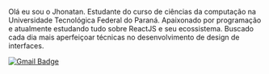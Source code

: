 Olá eu sou o Jhonatan. Estudante do curso de ciências da computação na Universidade Tecnológica Federal do Paraná. Apaixonado por programação e atualmente estudando tudo sobre ReactJS e seu ecossistema. Buscado cada dia mais aperfeiçoar técnicas no desenvolvimento de design de interfaces.
 
 
 [![Gmail Badge](https://img.shields.io/badge/-Gmail-c14438?style=flat-square&logo=Gmail&logoColor=white&link=mailto:erickmalta100@gmail.com)](mailto:jhonatancunha@alunos.utfpr.edu.br)
